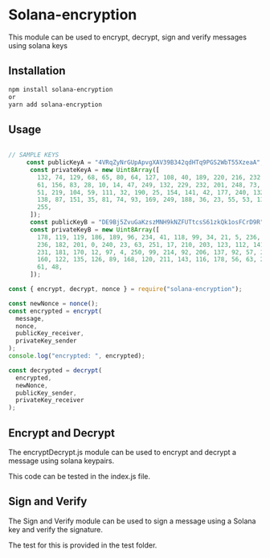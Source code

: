 # Solana-encryption

This module can be used to encrypt, decrypt, sign and verify messages using solana keys

## Installation

```bash
npm install solana-encryption
or
yarn add solana-encryption
```

## Usage

```js

// SAMPLE KEYS
     const publicKeyA = "4VRqZyNrGUpApvgXAV39B342qdHTq9PGS2WbT55XzeaA";
      const privateKeyA = new Uint8Array([
        132, 74, 129, 68, 65, 80, 64, 127, 108, 40, 189, 220, 216, 232, 242, 66,
        61, 156, 83, 28, 10, 14, 47, 249, 132, 229, 232, 201, 248, 73, 89, 152,
        51, 219, 104, 59, 111, 32, 190, 25, 154, 141, 42, 177, 240, 132, 71,
        138, 87, 151, 35, 81, 74, 93, 169, 249, 188, 36, 23, 55, 53, 130, 24,
        255,
      ]);
      const publicKeyB = "DE9Bj5ZvuGaKzszMNH9kNZFUTtcsS61zkQk1osFCrD9R";
      const privateKeyB = new Uint8Array([
        178, 119, 119, 186, 189, 96, 234, 41, 118, 99, 34, 21, 5, 236, 129, 96,
        236, 182, 201, 0, 240, 23, 63, 251, 17, 210, 203, 123, 112, 141, 96,
        231, 181, 170, 12, 97, 4, 250, 99, 214, 92, 206, 137, 92, 57, 220, 203,
        160, 122, 135, 126, 89, 168, 120, 211, 143, 116, 178, 56, 63, 251, 185,
        61, 48,
      ]);

const { encrypt, decrypt, nonce } = require("solana-encryption");

const newNonce = nonce();
const encrypted = encrypt(
  message,
  nonce,
  publicKey_receiver,
  privateKey_sender
);
console.log("encrypted: ", encrypted);

const decrypted = decrypt(
  encrypted,
  newNonce,
  publicKey_sender,
  privateKey_receiver
);
```

## Encrypt and Decrypt

The encryptDecrypt.js module can be used to encrypt and decrypt a message using solana keypairs.

This code can be tested in the index.js file.

## Sign and Verify

The Sign and Verify module can be used to sign a message using a Solana key and verify the signature.

The test for this is provided in the test folder.
